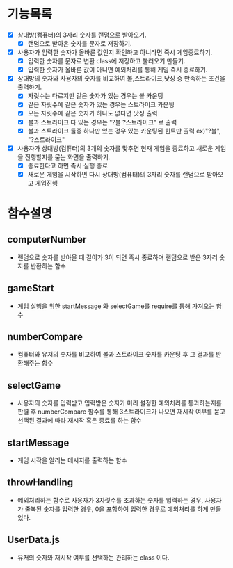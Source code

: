 # 기능목록
- [x] 상대방(컴퓨터)의 3자리 숫자를 랜덤으로 받아오기.
    - [x] 랜덤으로 받아온 숫자를 문자로 저장하기.

- [x] 사용자가 입력한 숫자가 올바른 값인지 확인하고 아니라면 즉시 게임종료하기.
    - [x] 입력한 숫자를 문자로 변환 class에 저장하고 불러오기 만들기.
    - [x] 입력한 숫자가 올바른 값이 아니면 예외처리를 통해 게임 즉시 종료하기.

- [x] 상대방의 숫자와 사용자의 숫자를 비교하여 볼,스트라이크,낫싱 중 만족하는 조건을 출력하기.
    - [x] 자릿수는 다르지만 같은 숫자가 있는 경우는 볼 카운팅
    - [x] 같은 자릿수에 같은 숫자가 있는 경우는 스트라이크 카운팅
    - [x] 모든 자릿수에 같은 숫자가 하나도 없다면 낫싱 출력
    - [x] 볼과 스트라이크 다 있는 경우는 "?볼 ?스트라이크" 로 출력
    - [x] 볼과 스트라이크 둘중 하나만 있는 경우 있는 카운팅된 힌트만 출력 ex)"?볼", "?스트라이크"
    
- [x] 사용자가 상대방(컴퓨터)의 3개의 숫자를 맞추면 현재 게임을 종료하고 새로운 게임을 진행할지를 묻는 화면을 출력하기.
    - [x] 종료한다고 하면 즉시 실행 종료
    - [x] 새로운 게임을 시작하면 다시 상대방(컴퓨터)의 3자리 숫자를 랜덤으로 받아오고 게임진행 

# 함수설명

## computerNumber
- 랜덤으로 숫자를 받아올 때 길이가 3이 되면 즉시 종료하며 랜덤으로 받은 3자리 숫자를 반환하는 함수

## gameStart
- 게임 실행을 위한 startMessage 와 selectGame를 require를 통해 가져오는 함수

## numberCompare
- 컴퓨터와 유저의 숫자를 비교하여 볼과 스트라이크 숫자를 카운팅 후 그 결과를 반환해주는 함수

## selectGame
- 사용자의 숫자를 입력받고 입력받은 숫자가 미리 설정한 예외처리를 통과하는지를 판별 후 numberCompare 함수를 통해 3스트라이크가 나오면 재시작 여부를 묻고 선택된 결과에 따라 재시작 혹은 종료를 하는 함수

## startMessage
- 게임 시작을 알리는 메시지를 출력하는 함수

## throwHandling
- 예외처리하는 함수로 사용자가 3자릿수를 초과하는 숫자를 입력하는 경우, 사용자가 줄복된 숫자를 입력한 경우, 0을 포함하여 입력한 경우로 예외처리를 하게 만들었다.

## UserData.js
- 유저의 숫자와 재시작 여부를 선택하는 관리하는 class 이다.